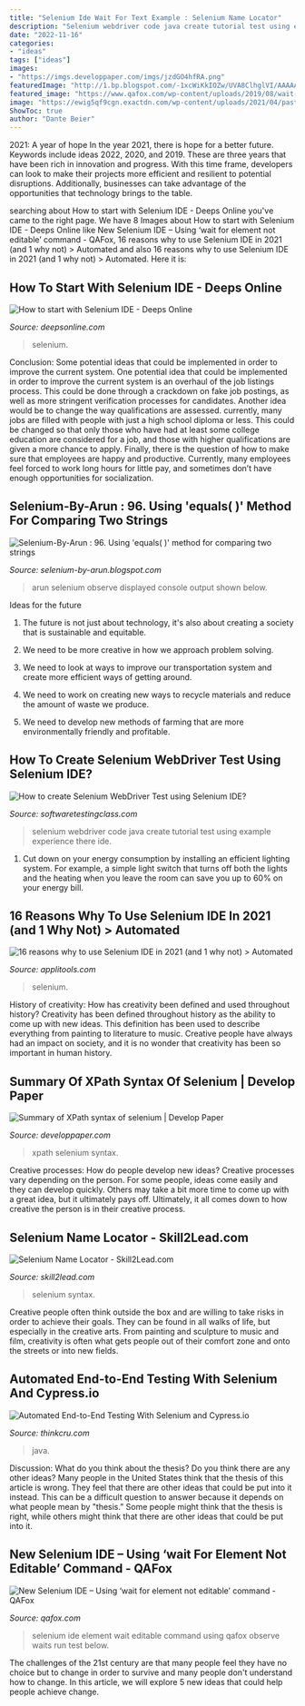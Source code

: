 ```yaml
---
title: "Selenium Ide Wait For Text Example : Selenium Name Locator"
description: "Selenium webdriver code java create tutorial test using example experience there ide"
date: "2022-11-16"
categories:
- "ideas"
tags: ["ideas"]
images:
- "https://imgs.developpaper.com/imgs/jzdGO4hfRA.png"
featuredImage: "http://1.bp.blogspot.com/-1xcWiKkIOZw/UVA8ClhglVI/AAAAAAAAPy8/DmCG7rf9Qkk/s1600/3.jpg"
featured_image: "https://www.qafox.com/wp-content/uploads/2019/08/wait-for-element-not-editable-Selenium-IDE-typing.png"
image: "https://ewig5qf9cgn.exactdn.com/wp-content/uploads/2021/04/pasted-image-0-23-1.jpg?strip=all&amp;lossy=1&amp;w=928&amp;ssl=1"
ShowToc: true
author: "Dante Beier"
---
```



2021: A year of hope
In the year 2021, there is hope for a better future. Keywords include ideas 2022, 2020, and 2019. These are three years that have been rich in innovation and progress. With this time frame, developers can look to make their projects more efficient and resilient to potential disruptions. Additionally, businesses can take advantage of the opportunities that technology brings to the table.

	

		
searching about How to start with Selenium IDE - Deeps Online you've came to the right page. We have 8 Images about How to start with Selenium IDE - Deeps Online like New Selenium IDE – Using ‘wait for element not editable’ command - QAFox, 16 reasons why to use Selenium IDE in 2021 (and 1 why not) &gt; Automated and also 16 reasons why to use Selenium IDE in 2021 (and 1 why not) &gt; Automated. Here it is:
		
    
## How To Start With Selenium IDE - Deeps Online

<img loading=lazy src="https://deepsonline.com/media/images/Selenium-command-ref-tab.max-1000x1000.png" onerror="this.onerror=null;this.src='https://tse3.mm.bing.net/th?id=OIP.2CLIBCKCRADZ3rXa6RTdzAHaD6&amp;pid=15.1';" alt="How to start with Selenium IDE - Deeps Online">

_Source: deepsonline.com_

>selenium. 

	

Conclusion: Some potential ideas that could be implemented in order to improve the current system.
One potential idea that could be implemented in order to improve the current system is an overhaul of the job listings process. This could be done through a crackdown on fake job postings, as well as more stringent verification processes for candidates. Another idea would be to change the way qualifications are assessed. currently, many jobs are filled with people with just a high school diploma or less. This could be changed so that only those who have had at least some college education are considered for a job, and those with higher qualifications are given a more chance to apply. Finally, there is the question of how to make sure that employees are happy and productive. Currently, many employees feel forced to work long hours for little pay, and sometimes don’t have enough opportunities for socialization.

    
## Selenium-By-Arun : 96. Using &#039;equals( )&#039; Method For Comparing Two Strings

<img loading=lazy src="http://1.bp.blogspot.com/-1xcWiKkIOZw/UVA8ClhglVI/AAAAAAAAPy8/DmCG7rf9Qkk/s1600/3.jpg" onerror="this.onerror=null;this.src='https://tse1.mm.bing.net/th?id=OIP.-A6GXvwfRSkYH1XTiCh9dwHaC6&amp;pid=15.1';" alt="Selenium-By-Arun : 96. Using &#039;equals( )&#039; method for comparing two strings">

_Source: selenium-by-arun.blogspot.com_

>arun selenium observe displayed console output shown below. 

	

Ideas for the future
1. The future is not just about technology, it's also about creating a society that is sustainable and equitable.
2. We need to be more creative in how we approach problem solving.

3. We need to look at ways to improve our transportation system and create more efficient ways of getting around.

4. We need to work on creating new ways to recycle materials and reduce the amount of waste we produce.

5. We need to develop new methods of farming that are more environmentally friendly and profitable.

    
## How To Create Selenium WebDriver Test Using Selenium IDE?

<img loading=lazy src="https://www.softwaretestingclass.com/wp-content/uploads/2013/07/java-junit4-webdriver-converted-code-error.jpg" onerror="this.onerror=null;this.src='https://tse4.mm.bing.net/th?id=OIP.DngONTk1M1gGpNos7G93bwHaFI&amp;pid=15.1';" alt="How to create Selenium WebDriver Test using Selenium IDE?">

_Source: softwaretestingclass.com_

>selenium webdriver code java create tutorial test using example experience there ide. 

	

1. Cut down on your energy consumption by installing an efficient lighting system. For example, a simple light switch that turns off both the lights and the heating when you leave the room can save you up to 60% on your energy bill.

    
## 16 Reasons Why To Use Selenium IDE In 2021 (and 1 Why Not) &gt; Automated

<img loading=lazy src="https://ewig5qf9cgn.exactdn.com/wp-content/uploads/2021/04/pasted-image-0-23-1.jpg?strip=all&amp;lossy=1&amp;w=928&amp;ssl=1" onerror="this.onerror=null;this.src='https://tse2.mm.bing.net/th?id=OIP.P6o95uDkj_O9YVc6twMioQHaGU&amp;pid=15.1';" alt="16 reasons why to use Selenium IDE in 2021 (and 1 why not) &gt; Automated">

_Source: applitools.com_

>selenium. 

	

History of creativity: How has creativity been defined and used throughout history?
Creativity has been defined throughout history as the ability to come up with new ideas. This definition has been used to describe everything from painting to literature to music. Creative people have always had an impact on society, and it is no wonder that creativity has been so important in human history.

    
## Summary Of XPath Syntax Of Selenium | Develop Paper

<img loading=lazy src="https://imgs.developpaper.com/imgs/jzdGO4hfRA.png" onerror="this.onerror=null;this.src='https://tse1.mm.bing.net/th?id=OIP.Md0MDdmku2ddKqxccaPmJwHaE6&amp;pid=15.1';" alt="Summary of XPath syntax of selenium | Develop Paper">

_Source: developpaper.com_

>xpath selenium syntax. 

	

Creative processes: How do people develop new ideas?
Creative processes vary depending on the person. For some people, ideas come easily and they can develop quickly. Others may take a bit more time to come up with a great idea, but it ultimately pays off. Ultimately, it all comes down to how creative the person is in their creative process.

    
## Selenium Name Locator - Skill2Lead.com

<img loading=lazy src="https://www.skill2lead.com/seleniumpython/images/locators/3_by_name.png" onerror="this.onerror=null;this.src='https://tse4.mm.bing.net/th?id=OIP.60gyhOWC_UAJXRf6-ENqggHaCt&amp;pid=15.1';" alt="Selenium Name Locator - Skill2Lead.com">

_Source: skill2lead.com_

>selenium syntax. 

	

Creative people often think outside the box and are willing to take risks in order to achieve their goals. They can be found in all walks of life, but especially in the creative arts. From painting and sculpture to music and film, creativity is often what gets people out of their comfort zone and onto the streets or into new fields.

    
## Automated End-to-End Testing With Selenium And Cypress.io

<img loading=lazy src="https://d3zuzi8ryktad.cloudfront.net/ghost/2020/10/2020-10-26_19h51_01.png" onerror="this.onerror=null;this.src='https://tse1.mm.bing.net/th?id=OIP.gcuzK40KPtKmen1e-3xYnQHaED&amp;pid=15.1';" alt="Automated End-to-End Testing With Selenium and Cypress.io">

_Source: thinkcru.com_

>java. 

	

Discussion: What do you think about the thesis? Do you think there are any other ideas?
Many people in the United States think that the thesis of this article is wrong. They feel that there are other ideas that could be put into it instead. This can be a difficult question to answer because it depends on what people mean by "thesis." Some people might think that the thesis is right, while others might think that there are other ideas that could be put into it.

    
## New Selenium IDE – Using ‘wait For Element Not Editable’ Command - QAFox

<img loading=lazy src="https://www.qafox.com/wp-content/uploads/2019/08/wait-for-element-not-editable-Selenium-IDE-typing.png" onerror="this.onerror=null;this.src='https://tse2.mm.bing.net/th?id=OIP.4D5IPUqGIeKf6RInsxGMsQHaFh&amp;pid=15.1';" alt="New Selenium IDE – Using ‘wait for element not editable’ command - QAFox">

_Source: qafox.com_

>selenium ide element wait editable command using qafox observe waits run test below. 

	

The challenges of the 21st century are that many people feel they have no choice but to change in order to survive and many people don't understand how to change. In this article, we will explore 5 new ideas that could help people achieve change.

